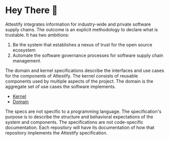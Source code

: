 # Hey There 👋

Attestify integrates information for industry-wide and private software supply chains.  The outcome is an explicit methodology to declare what is trustable. It has two ambitions:

1. Be the system that establishes a nexus of trust for the open source ecosystem
1. Automate the software governance processes for software supply chain management.

The domain and kernel specifications describe the interfaces and use cases for the components of Attestify. The kernel consists of reusable components used by multiple aspects of the project. The domain is the aggregate set of use cases the software implements.

* [Kernel](https://attestify.github.io/kernel-specification?target=_blank)
* [Domain](https://attestify.github.io/domain-specification?target=_blank)  

The specs are not specific to a programming language. The specification's purpose is to describe the structure and behavioral expectations of the system and components. The specifications are not code-specific documentation. Each repository will have its documentation of how that repository implements the Attestify specification.
